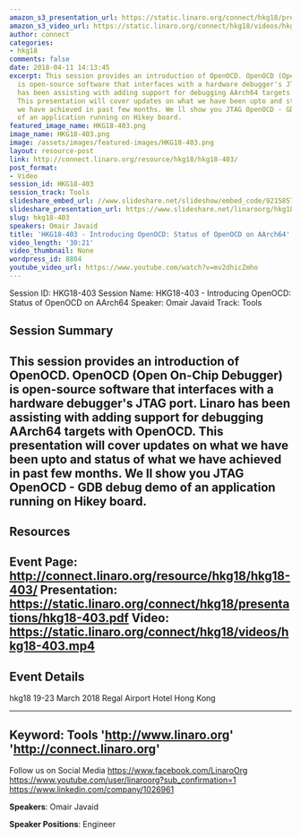 ```yaml
---
amazon_s3_presentation_url: https://static.linaro.org/connect/hkg18/presentations/hkg18-403.pdf
amazon_s3_video_url: https://static.linaro.org/connect/hkg18/videos/hkg18-403.mp4
author: connect
categories:
- hkg18
comments: false
date: 2018-04-11 14:13:45
excerpt: This session provides an introduction of OpenOCD. OpenOCD (Open On-Chip Debugger)
  is open-source software that interfaces with a hardware debugger's JTAG port. Linaro
  has been assisting with adding support for debugging AArch64 targets with OpenOCD.
  This presentation will cover updates on what we have been upto and status of what
  we have achieved in past few months. We ll show you JTAG OpenOCD - GDB debug demo
  of an application running on Hikey board.
featured_image_name: HKG18-403.png
image_name: HKG18-403.png
image: /assets/images/featured-images/HKG18-403.png
layout: resource-post
link: http://connect.linaro.org/resource/hkg18/hkg18-403/
post_format:
- Video
session_id: HKG18-403
session_track: Tools
slideshare_embed_url: //www.slideshare.net/slideshow/embed_code/92158579
slideshare_presentation_url: https://www.slideshare.net/linaroorg/hkg18403-introducing-openocd-status-of-openocd-on-aarch64
slug: hkg18-403
speakers: Omair Javaid
title: 'HKG18-403 - Introducing OpenOCD: Status of OpenOCD on AArch64'
video_length: '30:21'
video_thumbnail: None
wordpress_id: 8804
youtube_video_url: https://www.youtube.com/watch?v=mv2dhicZmho
---
```


Session ID: HKG18-403
Session Name: HKG18-403 - Introducing OpenOCD: Status of OpenOCD on AArch64
Speaker: Omair Javaid
Track: Tools


## Session Summary
This session provides an introduction of OpenOCD. OpenOCD (Open On-Chip Debugger) is open-source software that interfaces with a hardware debugger's JTAG port. Linaro has been assisting with adding support for debugging AArch64 targets with OpenOCD. This presentation will cover updates on what we have been upto and status of what we have achieved in past few months. We ll show you JTAG OpenOCD - GDB debug demo of an application running on Hikey board.
---------------------------------------------------
## Resources
Event Page: http://connect.linaro.org/resource/hkg18/hkg18-403/
Presentation: https://static.linaro.org/connect/hkg18/presentations/hkg18-403.pdf
Video: https://static.linaro.org/connect/hkg18/videos/hkg18-403.mp4
 ---------------------------------------------------
## Event Details
hkg18
19-23 March 2018
Regal Airport Hotel Hong Kong

---------------------------------------------------
Keyword: Tools
'http://www.linaro.org'
'http://connect.linaro.org'
---------------------------------------------------
Follow us on Social Media
https://www.facebook.com/LinaroOrg
https://www.youtube.com/user/linaroorg?sub_confirmation=1
https://www.linkedin.com/company/1026961

**Speakers**: Omair Javaid

**Speaker Positions**: Engineer
